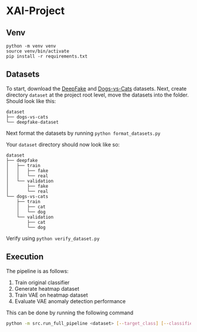 # XAI-Project
## Venv
```
python -m venv venv  
source venv/bin/activate  
pip install -r requirements.txt
```

## Datasets
To start, download the [DeepFake](https://www.kaggle.com/datasets/itamargr/dfdc-faces-of-the-train-sample/data) and [Dogs-vs-Cats](https://www.kaggle.com/c/dogs-vs-cats/data) datasets. Next, create directory `dataset` at the project root level, move the datasets into the folder. Should look like this:
```
dataset
├── dogs-vs-cats
└── deepfake-dataset
```

Next format the datasets by running `python format_datasets.py`

Your `dataset` directory should now look like so: 

```
dataset
├── deepfake
│   ├── train
│   │   ├── fake
│   │   └── real
│   └── validation
│       ├── fake
│       └── real
└── dogs-vs-cats
    ├── train
    │   ├── cat
    │   └── dog
    └── validation
        ├── cat
        └── dog
```
    
Verify using `python verify_dataset.py`

## Execution
The pipeline is as follows:
1. Train original classifier
2. Generate heatmap dataset
3. Train VAE on heatmap dataset
4. Evaluate VAE anomaly detection performance

This can be done by running the following command 

```bash
python -m src.run_full_pipeline <dataset> [--target_class] [--classifier_batch_size] [--vae_batch_size] [--classifier_epochs] [--vae_epochs]
```